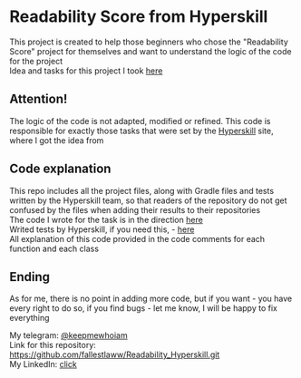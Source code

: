 # Readability Score from Hyperskill

This project is created to help those beginners who chose the "Readability Score" project for themselves and want to understand the logic of the code for the project  
Idea and tasks for this project I took [here ](https://hyperskill.org/study-plan)

## Attention!
The logic of the code is not adapted, modified or refined. This code is responsible for exactly those tasks that were set by the [Hyperskill](https://hyperskill.org/study-plan) site, where I got the idea from

## Code explanation
This repo includes all the project files, along with Gradle files and tests written by the Hyperskill team, so that readers of the repository do not get confused by the files when adding their results to their repositories  
The code I wrote for the task is in the direction [here](https://github.com/fallestlaww/Readability_Hyperskill/tree/main/Readability%20Score%20(Java)%20(1)/task/src/readability)  
Writed tests by Hyperskill, if you need this, - [here](https://github.com/fallestlaww/Readability_Hyperskill/tree/main/Readability%20Score%20(Java)%20(1)/task/test)  
All explanation of this code provided in the code comments for each function and each class  

## Ending

As for me, there is no point in adding more code, but if you want - you have every right to do so, if you find bugs - let me know, I will be happy to fix everything

My telegram: [@keepmewhoiam](https://t.me/keepmewhoiam)  
Link for this repository: https://github.com/fallestlaww/Readability_Hyperskill.git  
My LinkedIn: [click](https://www.linkedin.com/in/pavlo-svitenko-a167152bb/)  
